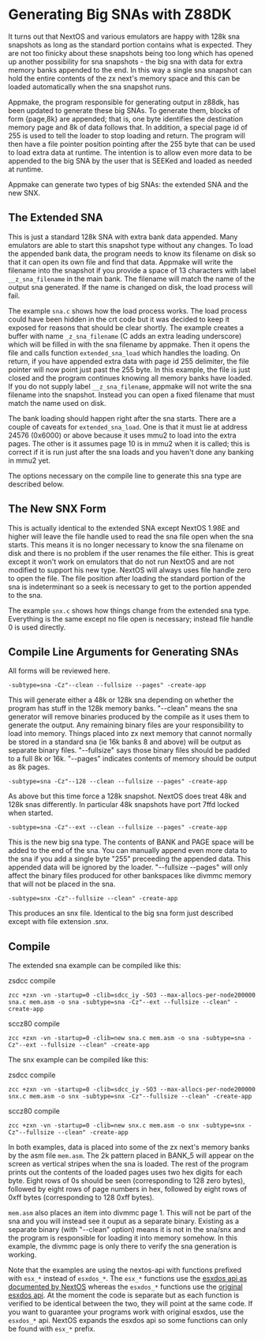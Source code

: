 # Generating Big SNAs with Z88DK

It turns out that NextOS and various emulators are happy with 128k sna snapshots as long as the
standard portion contains what is expected.  They are not too finicky about these snapshots being
too long which has opened up another possibility for sna snapshots - the big sna with data for
extra memory banks appended to the end.  In this way a single sna snapshot can hold the entire
contents of the zx next's memory space and this can be loaded automatically when the sna snapshot
runs.

Appmake, the program responsible for generating output in z88dk, has been updated to generate
these big SNAs.  To generate them, blocks of form {page,8k} are appended; that is, one byte
identifies the destination memory page and 8k of data follows that.  In addition, a special
page id of 255 is used to tell the loader to stop loading and return.  The program will then
have a file pointer position pointing after the 255 byte that can be used to load extra data
at runtime.  The intention is to allow even more data to be appended to the big SNA by the user
that is SEEKed and loaded as needed at runtime.

Appmake can generate two types of big SNAs: the extended SNA and the new SNX.

## The Extended SNA

This is just a standard 128k SNA with extra bank data appended.  Many emulators are able to
start this snapshot type without any changes.  To load the appended bank data, the program
needs to know its filename on disk so that it can open its own file and find that data.
Appmake will write the filename into the snapshot if you provide a space of 13 characters
with label `__z_sna_filename` in the main bank.  The filename will match the name of the
output sna generated.  If the name is changed on disk, the load process will fail.

The example `sna.c` shows how the load process works.  The load process could have been
hidden in the crt code but it was decided to keep it exposed for reasons that should be
clear shortly.  The example creates a buffer with name `_z_sna_filename` (C adds an extra
leading underscore) which will be filled in with the sna filename by appmake.  Then it opens
the file and calls function `extended_sna_load` which handles the loading.  On return, if
you have appended extra data with page id 255 delimiter, the file pointer will now point
just past the 255 byte.  In this example, the file is just closed and the program continues
knowing all memory banks have loaded.  If you do not supply label `__z_sna_filename`,
appmake will not write the sna filename into the snapshot.  Instead you can open a fixed
filename that must match the name used on disk.

The bank loading should happen right after the sna starts.  There are a couple of caveats
for `extended_sna_load`.  One is that it must lie at address 24576 (0x6000) or above
because it uses mmu2 to load into the extra pages.  The other is it assumes page 10 is
in mmu2 when it is called; this is correct if it is run just after the sna loads and you
haven't done any banking in mmu2 yet.

The options necessary on the compile line to generate this sna type are described below.

## The New SNX Form

This is actually identical to the extended SNA except NextOS 1.98E and higher will leave
the file handle used to read the sna file open when the sna starts.  This means it is
no longer necessary to know the sna filename on disk and there is no problem if the user
renames the file either.  This is great except it won't work on emulators that do not
run NextOS and are not modified to support his new type.  NextOS will always uses file
handle zero to open the file.  The file position after loading the standard portion of
the sna is indeterminant so a seek is necessary to get to the portion appended to the sna.

The example `snx.c` shows how things change from the extended sna type.  Everything is the
same except no file open is necessary; instead file handle 0 is used directly.

## Compile Line Arguments for Generating SNAs

All forms will be reviewed here.

`-subtype=sna -Cz"--clean --fullsize --pages" -create-app`

This will generate either a 48k or 128k sna depending on whether the program has stuff in
the 128k memory banks. "--clean" means the sna generator will remove binaries produced by
the compile as it uses them to generate the output. Any remaining binary files are your
responsibility to load into memory. Things placed into zx next memory that cannot normally
be stored in a standard sna (ie 16k banks 8 and above) will be output as separate binary
files. "--fullsize" says those binary files should be padded to a full 8k or 16k. "--pages"
indicates contents of memory should be output as 8k pages.

`-subtype=sna -Cz"--128 --clean --fullsize --pages" -create-app`

As above but this time force a 128k snapshot. NextOS does treat 48k and 128k snas differently.
In particular 48k snapshots have port 7ffd locked when started.

`-subtype=sna -Cz"--ext --clean --fullsize --pages" -create-app`

This is the new big sna type. The contents of BANK and PAGE space will be added to the end
of the sna. You can manually append even more data to the sna if you add a single byte "255"
preceeding the appended data. This appended data will be ignored by the loader. "--fullsize
--pages" will only affect the binary files produced for other bankspaces like divmmc memory
that will not be placed in the sna.

`-subtype=snx -Cz"--fullsize --clean" -create-app`

This produces an snx file.  Identical to the big sna form just described except with file
extension .snx.

## Compile

The extended sna example can be compiled like this:

zsdcc compile
```
zcc +zxn -vn -startup=0 -clib=sdcc_iy -SO3 --max-allocs-per-node200000 sna.c mem.asm -o sna -subtype=sna -Cz"--ext --fullsize --clean" -create-app
```

sccz80 compile
```
zcc +zxn -vn -startup=0 -clib=new sna.c mem.asm -o sna -subtype=sna -Cz"--ext --fullsize --clean" -create-app
```

The snx example can be compiled like this:

zsdcc compile
```
zcc +zxn -vn -startup=0 -clib=sdcc_iy -SO3 --max-allocs-per-node200000 snx.c mem.asm -o snx -subtype=snx -Cz"--fullsize --clean" -create-app
```

sccz80 compile
```
zcc +zxn -vn -startup=0 -clib=new snx.c mem.asm -o snx -subtype=snx -Cz"--fullsize --clean" -create-app
```

In both examples, data is placed into some of the zx next's memory banks by the asm file `mem.asm`.
The 2k pattern placed in BANK_5 will appear on the screen as vertical stripes when the sna is loaded.
The rest of the program prints out the contents of the loaded pages uses two hex digits for each byte.
Eight rows of 0s should be seen (corresponding to 128 zero bytes), followed by eight rows of page
numbers in hex, followed by eight rows of 0xff bytes (corresponding to 128 0xff bytes).

`mem.asm` also places an item into divmmc page 1.  This will not be part of the sna and you will
instead see it ouput as a separate binary.  Existing as a separate binary (with "--clean" option)
means it is not in the sna/snx and the program is responsible for loading it into memory somehow.
In this example, the divmmc page is only there to verify the sna generation is working.

Note that the examples are using the nextos-api with functions prefixed with `esx_*` instead of
`esxdos_*`.  The `esx_*` functions use the [esxdos api as documented by NextOS](https://github.com/z88dk/z88dk/blob/master/include/_DEVELOPMENT/sdcc/arch/zxn/esxdos.h#L19) whereas the `esxdos_*`
functions use the [original esxdos api](https://github.com/z88dk/z88dk/blob/master/include/_DEVELOPMENT/sdcc/arch/zx/esxdos.h).  At the moment the code is separate but as each function
is verified to be identical between the two, they will point at the same code.  If you want to
guarantee your programs work with original esxdos, use the `esxdos_*` api.  NextOS expands the
esxdos api so some functions can only be found with `esx_*` prefix.
